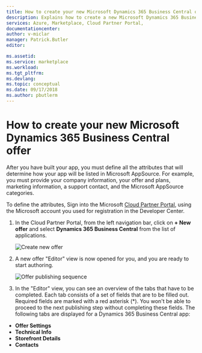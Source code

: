 ```yaml
---
title: How to create your new Microsoft Dynamics 365 Business Central offer | Microsoft Docs
description: Explains how to create a new Microsoft Dynamics 365 Business Central offer using the Cloud Partner Portal.
services: Azure, Marketplace, Cloud Partner Portal, 
documentationcenter:
author: v-miclar
manager: Patrick.Butler  
editor:

ms.assetid: 
ms.service: marketplace
ms.workload: 
ms.tgt_pltfrm: 
ms.devlang: 
ms.topic: conceptual
ms.date: 09/17/2018
ms.author: pbutlerm
---
```



How to create your new Microsoft Dynamics 365 Business Central offer
====================================================================

After you have built your app, you must define all the attributes that
will determine how your app will be listed in Microsoft AppSource. For
example, you must provide your company information, your offer and
plans, marketing information, a support contact, and the Microsoft
AppSource categories. 

To define the attributes, Sign into the Microsoft [Cloud Partner
Portal](https://cloudpartner.azure.com/), using the Microsoft
account you used for registration in the Developer Center.

1. In the Cloud Partner Portal, from the left navigation bar, click 
   on **+ New offer** and select **Dynamics 365 Business Central** from the list of applications.

   ![Create new offer](./media/d365-financials/image003.png)

2. A new offer "Editor" view is now opened for you, and you are ready
   to start authoring.

   ![Offer publishing sequence](./media/d365-financials/image005.png)

3. In the "Editor" view, you can see an overview of the tabs that
   have to be completed. Each tab consists of a set of fields that
   are to be filled out. Required fields are marked with a red asterisk
   (\*). You won't be able to proceed to the next publishing step
   without completing these fields. The following tabs are displayed for
   a Dynamics 365 Business Central app:

-   **Offer Settings**
-   **Technical Info**
-   **Storefront Details**
-   **Contacts**
